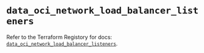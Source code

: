 # `data_oci_network_load_balancer_listeners`

Refer to the Terraform Registory for docs: [`data_oci_network_load_balancer_listeners`](https://registry.terraform.io/providers/oracle/oci/6.18.0/docs/data-sources/network_load_balancer_listeners).
